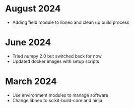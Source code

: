 # August 2024
- Adding field module to libneo and clean up build process

# June 2024
- Tried numpy 2.0 but switched back for now
- Updated docker images with setup scripts

# March 2024
- Use environment modules to manage software
- Change libneo to scikit-build-core and ninja
